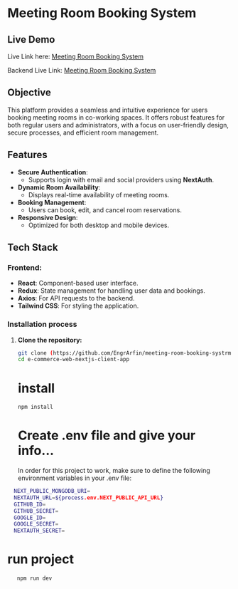 
# Meeting Room Booking System 

## Live Demo

Live Link here: [Meeting Room Booking System](https://meetingroombooking.netlify.app)

Backend Live Link: [Meeting Room Booking System]([https://meetingroombooking.netlify.app](https://meeting-room-booking-system-52iuvfxb6-engrarfins-projects.vercel.app/))



## Objective

This platform provides a seamless and intuitive experience for users booking meeting rooms in co-working spaces. It offers robust features for both regular users and administrators, with a focus on user-friendly design, secure processes, and efficient room management.

## Features

- **Secure Authentication**:
  - Supports login with email and social providers using **NextAuth**.
- **Dynamic Room Availability**:
  - Displays real-time availability of meeting rooms.
- **Booking Management**:
  - Users can book, edit, and cancel room reservations.
- **Responsive Design**:
  - Optimized for both desktop and mobile devices.

## Tech Stack

### Frontend:
- **React**: Component-based user interface.
- **Redux**: State management for handling user data and bookings.
- **Axios**: For API requests to the backend.
- **Tailwind CSS**: For styling the application.

### Installation process

1. **Clone the repository:**

   ```bash
   git clone (https://github.com/EngrArfin/meeting-room-booking-systrm-client-app)
   cd e-commerce-web-nextjs-client-app
   ```

   # install

   ```bash
   npm install
   ```

   # Create .env file and give your info...

   In order for this project to work, make sure to define the following environment variables in your .env file:

```bash
  NEXT_PUBLIC_MONGODB_URI=
  NEXTAUTH_URL=${process.env.NEXT_PUBLIC_API_URL}
  GITHUB_ID=
  GITHUB_SECRET=
  GOOGLE_ID=
  GOOGLE_SECRET=
  NEXTAUTH_SECRET=
```

# run project

```bash
   npm run dev
```
